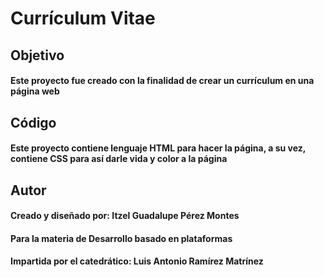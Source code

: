 # Currículum Vitae
## Objetivo
#### Este proyecto fue creado con la finalidad de crear un currículum en una página web
## Código
#### Este proyecto contiene lenguaje HTML para hacer la página, a su vez, contiene CSS para así darle vida y color a la página
## Autor
#### Creado y diseñado por: Itzel Guadalupe Pérez Montes
#### Para la materia de Desarrollo basado en plataformas
#### Impartida por el catedrático: Luis Antonio Ramírez Matrínez
